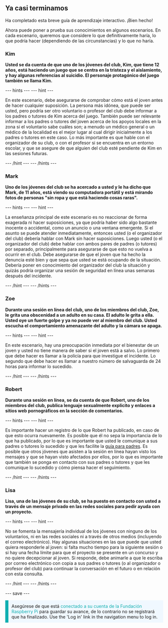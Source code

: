 ## Ya casi terminamos

Ha completado esta breve guía de aprendizaje interactivo. ¡Bien hecho!

Ahora puede poner a prueba sus conocimientos en algunos escenarios. En cada escenario, queremos que considere lo que definitivamente haría, lo que podría hacer (dependiendo de las circunstancias) y lo que no haría.

### Kim

**Usted se da cuenta de que uno de los jóvenes del club, Kim, que tiene 12 años, está haciendo un juego que se centra en la tristeza y el aislamiento, y hay algunas referencias al suicidio. El personaje protagónico del juego también se llama Kim.**

--- hints --- --- hint ---

En este escenario, debe asegurarse de comprobar cómo está el joven antes de hacer cualquier suposición. La persona más idónea, que puede ser usted, pero podría ser otro voluntario o profesor del club debe informar a los padres o tutores de Kim acerca del juego. También puede ser relevante informar a los padres o tutores del joven acerca de los apoyos locales en la zona si el voluntario sabe cuáles son; a menudo un médico general o un médico de la localidad es el mejor lugar al cual dirigir inicialmente a los padres o tutores en este caso. Lo más importante es que hable con el organizador de su club, o con el profesor si se encuentra en un entorno escolar, y que se asegure de que alguien del club esté pendiente de Kim en las sesiones futuras.

--- /hint --- --- /hints ---

### Mark

**Uno de los jóvenes del club se ha acercado a usted y le ha dicho que Mark, de 11 años, está viendo su computadora portátil y está mirando fotos de personas "sin ropa y que está haciendo cosas raras".**

--- hints --- --- hint ---

La enseñanza principal de este escenario es no reaccionar de forma exagerada ni hacer suposiciones, ya que podría haber sido algo bastante inocente o accidental, como un anuncio o una ventana emergente. Si el asunto se puede atender inmediatamente, entonces usted (o el organizador del club) debería hablar con Mark sin hacer suposiciones. Luego usted (o el organizador del club) debe hablar con ambos pares de padres (o tutores) por separado, principalmente para asegurarse de que esto no vuelva a ocurrir en el club. Debe asegurarse de que el joven que ha hecho la denuncia esté bien y que sepa que usted se está ocupando de la situación. Debería poner en conocimiento del organizador del club la situación y quizás podría organizar una sesión de seguridad en línea unas semanas después del incidente.

--- /hint --- --- /hints ---

### Zoe

**Durante una sesión en línea del club, uno de los miembros del club, Zoe, le grita una obscenidad a un adulto en su casa. El adulto le grita a ella. Usted oye un fuerte golpe y ya no puede ver al miembro del club. Usted escucha el comportamiento amenazante del adulto y la cámara se apaga.**

--- hints --- --- hint ---

En este escenario, hay una preocupación inmediata por el bienestar de un joven y usted no tiene manera de saber si el joven está a salvo. Lo primero que debe hacer es llamar a la policía para que investigue el incidente. Lo segundo que debe hacer es llamar a nuestro número de salvaguarda de 24 horas para informar lo sucedido.

--- /hint --- --- /hints ---

### Robert

**Durante una sesión en línea, se da cuenta de que Robert, uno de los miembros del club, publica lenguaje sexualmente explícito y enlaces a sitios web pornográficos en la sección de comentarios.**

--- hints --- --- hint ---

Es importante hacer un registro de lo que Robert ha publicado, en caso de que esto ocurra nuevamente. Es posible que él no sepa la importancia de lo que ha publicado, por lo que es importante que usted le comunique a sus padres o tutores lo sucedido y que les facilite la [guía para padres](https://help.coderdojo.com/cdkb/s/article/Parents-guide-to-CoderDojo). Es posible que otros jóvenes que asisten a la sesión en línea hayan visto los mensajes y que se hayan visto afectados por ellos, por lo que es importante que también se ponga en contacto con sus padres o tutores y que les comunique lo sucedido y cómo piensa hacer el seguimiento.

--- /hint --- --- /hints ---
### Lisa

**Lisa, una de las jóvenes de su club, se ha puesto en contacto con usted a través de un mensaje privado en las redes sociales para pedir ayuda con un proyecto.**

--- hints --- --- hint ---

No se fomenta la mensajería individual de los jóvenes con ninguno de los voluntarios, ni en las redes sociales ni a través de otros medios (incluyendo el correo electrónico). Hay algunas situaciones en las que puede que usted quiera responderle al joven: si falta mucho tiempo para la siguiente sesión o si hay una fecha límite para que el proyecto se presente en un concurso y no quiere decepcionar al joven. Si responde, debe animarle a que le escriba por correo electrónico con copia a sus padres o tutores (o al organizador o profesor del club) para continuar la conversación en el futuro o en relación con esta consulta.

--- /hint --- --- /hints ---

--- save ---

<p style="border-left: solid; border-width:10px; border-color: #0faeb0; background-color: aliceblue; padding: 10px;">
Asegúrese de que está <span style="color: #0faeb0">conectado a su cuenta de la Fundación Raspberry Pi</span> para guardar su avance, de lo contrario no se registrará que ha finalizado. Use the 'Log in' link in the navigation menu to log in.
</p>
